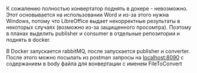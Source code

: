 К сожалению полностью конвертатор поднять в докере - невозможно. Этот основывается на использовании Word и из-за этого нужна Windows, потому что LibreOffice выдает некорректные результаты в некоторых случаях (возможно из-за защищенного просомтра). Поэтому в планах выделить publisher и consumer в отдельные репозитории и поднять в docker.

В Docker запускается rabbitMQ, после запускается publisher и converter. После этого можно посылать из postman запросы на [localhost:8090](http://127.0.0.1:8090/file/FromFile) с содержанием в body файла для вонвертации с именем FileToConvert
